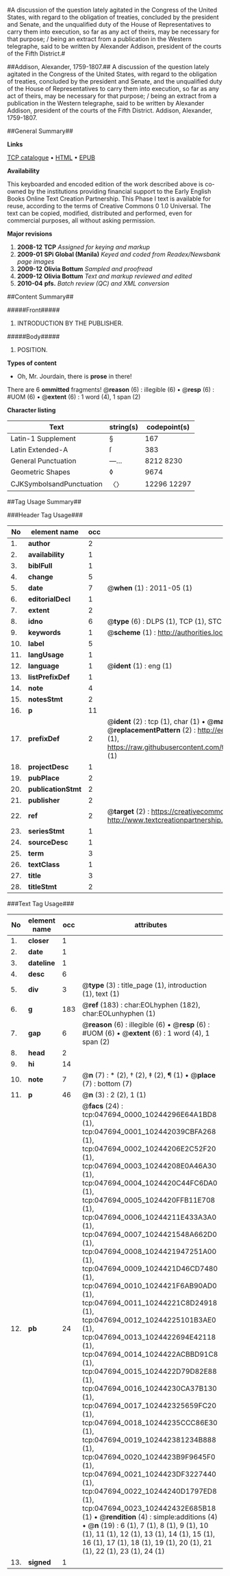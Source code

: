 #A discussion of the question lately agitated in the Congress of the United States, with regard to the obligation of treaties, concluded by the president and Senate, and the unqualified duty of the House of Representatives to carry them into execution, so far as any act of theirs, may be necessary for that purpose; / being an extract from a publication in the Western telegraphe, said to be written by Alexander Addison, president of the courts of the Fifth District.#

##Addison, Alexander, 1759-1807.##
A discussion of the question lately agitated in the Congress of the United States, with regard to the obligation of treaties, concluded by the president and Senate, and the unqualified duty of the House of Representatives to carry them into execution, so far as any act of theirs, may be necessary for that purpose; / being an extract from a publication in the Western telegraphe, said to be written by Alexander Addison, president of the courts of the Fifth District.
Addison, Alexander, 1759-1807.

##General Summary##

**Links**

[TCP catalogue](http://www.ota.ox.ac.uk/tcp/)  • 
[HTML](http://tei.it.ox.ac.uk/tcp/Texts-HTML/free/N36/N36490.html)  • 
[EPUB](http://tei.it.ox.ac.uk/tcp/Texts-EPUB/free/N36/N36490.epub)

**Availability**

This keyboarded and encoded edition of the
	       work described above is co-owned by the institutions
	       providing financial support to the Early English Books
	       Online Text Creation Partnership. This Phase I text is
	       available for reuse, according to the terms of Creative
	       Commons 0 1.0 Universal. The text can be copied,
	       modified, distributed and performed, even for
	       commercial purposes, all without asking permission.

**Major revisions**

1. __2008-12__ __TCP__ *Assigned for keying and markup*
1. __2009-01__ __SPi Global (Manila)__ *Keyed and coded from Readex/Newsbank page images*
1. __2009-12__ __Olivia Bottum__ *Sampled and proofread*
1. __2009-12__ __Olivia Bottum__ *Text and markup reviewed and edited*
1. __2010-04__ __pfs.__ *Batch review (QC) and XML conversion*

##Content Summary##

#####Front#####

1. INTRODUCTION BY THE PUBLISHER.

#####Body#####

1. POSITION.

**Types of content**

  * Oh, Mr. Jourdain, there is **prose** in there!

There are 6 **ommitted** fragments! 
 @__reason__ (6) : illegible (6)  •  @__resp__ (6) : #UOM (6)  •  @__extent__ (6) : 1 word (4), 1 span (2)

**Character listing**


|Text|string(s)|codepoint(s)|
|---|---|---|
|Latin-1 Supplement|§|167|
|Latin Extended-A|ſ|383|
|General Punctuation|—…|8212 8230|
|Geometric Shapes|◊|9674|
|CJKSymbolsandPunctuation|〈〉|12296 12297|

##Tag Usage Summary##

###Header Tag Usage###

|No|element name|occ|attributes|
|---|---|---|---|
|1.|__author__|2||
|2.|__availability__|1||
|3.|__biblFull__|1||
|4.|__change__|5||
|5.|__date__|7| @__when__ (1) : 2011-05 (1)|
|6.|__editorialDecl__|1||
|7.|__extent__|2||
|8.|__idno__|6| @__type__ (6) : DLPS (1), TCP (1), STC (1), NOTIS (1), IMAGE-SET (1), EVANS-CITATION (1)|
|9.|__keywords__|1| @__scheme__ (1) : http://authorities.loc.gov/ (1)|
|10.|__label__|5||
|11.|__langUsage__|1||
|12.|__language__|1| @__ident__ (1) : eng (1)|
|13.|__listPrefixDef__|1||
|14.|__note__|4||
|15.|__notesStmt__|2||
|16.|__p__|11||
|17.|__prefixDef__|2| @__ident__ (2) : tcp (1), char (1)  •  @__matchPattern__ (2) : ([0-9\-]+):([0-9IVX]+) (1), (.+) (1)  •  @__replacementPattern__ (2) : http://eebo.chadwyck.com/downloadtiff?vid=$1&page=$2 (1), https://raw.githubusercontent.com/textcreationpartnership/Texts/master/tcpchars.xml#$1 (1)|
|18.|__projectDesc__|1||
|19.|__pubPlace__|2||
|20.|__publicationStmt__|2||
|21.|__publisher__|2||
|22.|__ref__|2| @__target__ (2) : https://creativecommons.org/publicdomain/zero/1.0/ (1), http://www.textcreationpartnership.org/docs/. (1)|
|23.|__seriesStmt__|1||
|24.|__sourceDesc__|1||
|25.|__term__|3||
|26.|__textClass__|1||
|27.|__title__|3||
|28.|__titleStmt__|2||


###Text Tag Usage###

|No|element name|occ|attributes|
|---|---|---|---|
|1.|__closer__|1||
|2.|__date__|1||
|3.|__dateline__|1||
|4.|__desc__|6||
|5.|__div__|3| @__type__ (3) : title_page (1), introduction (1), text (1)|
|6.|__g__|183| @__ref__ (183) : char:EOLhyphen (182), char:EOLunhyphen (1)|
|7.|__gap__|6| @__reason__ (6) : illegible (6)  •  @__resp__ (6) : #UOM (6)  •  @__extent__ (6) : 1 word (4), 1 span (2)|
|8.|__head__|2||
|9.|__hi__|14||
|10.|__note__|7| @__n__ (7) : * (2), † (2), ‡ (2), ¶ (1)  •  @__place__ (7) : bottom (7)|
|11.|__p__|46| @__n__ (3) : 2 (2), 1 (1)|
|12.|__pb__|24| @__facs__ (24) : tcp:047694_0000_10244296E64A1BD8 (1), tcp:047694_0001_102442039CBFA268 (1), tcp:047694_0002_10244206E2C52F20 (1), tcp:047694_0003_10244208E0A46A30 (1), tcp:047694_0004_1024420C44FC6DA0 (1), tcp:047694_0005_1024420FFB11E708 (1), tcp:047694_0006_10244211E433A3A0 (1), tcp:047694_0007_1024421548A662D0 (1), tcp:047694_0008_1024421947251A00 (1), tcp:047694_0009_1024421D46CD7480 (1), tcp:047694_0010_1024421F6AB90AD0 (1), tcp:047694_0011_10244221C8D24918 (1), tcp:047694_0012_10244225101B3AE0 (1), tcp:047694_0013_1024422694E42118 (1), tcp:047694_0014_1024422ACBBD91C8 (1), tcp:047694_0015_1024422D79D82E88 (1), tcp:047694_0016_10244230CA37B130 (1), tcp:047694_0017_102442325659FC20 (1), tcp:047694_0018_10244235CCC86E30 (1), tcp:047694_0019_102442381234B888 (1), tcp:047694_0020_1024423B9F9645F0 (1), tcp:047694_0021_1024423DF3227440 (1), tcp:047694_0022_10244240D1797ED8 (1), tcp:047694_0023_102442432E685B18 (1)  •  @__rendition__ (4) : simple:additions (4)  •  @__n__ (19) : 6 (1), 7 (1), 8 (1), 9 (1), 10 (1), 11 (1), 12 (1), 13 (1), 14 (1), 15 (1), 16 (1), 17 (1), 18 (1), 19 (1), 20 (1), 21 (1), 22 (1), 23 (1), 24 (1)|
|13.|__signed__|1||
